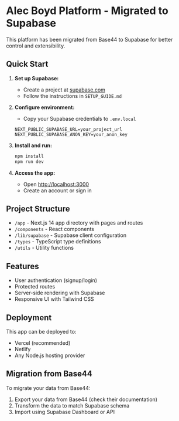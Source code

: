 # Alec Boyd Platform - Migrated to Supabase

This platform has been migrated from Base44 to Supabase for better control and extensibility.

## Quick Start

1. **Set up Supabase:**
   - Create a project at [supabase.com](https://supabase.com)
   - Follow the instructions in `SETUP_GUIDE.md`

2. **Configure environment:**
   - Copy your Supabase credentials to `.env.local`
   ```
   NEXT_PUBLIC_SUPABASE_URL=your_project_url
   NEXT_PUBLIC_SUPABASE_ANON_KEY=your_anon_key
   ```

3. **Install and run:**
   ```bash
   npm install
   npm run dev
   ```

4. **Access the app:**
   - Open [http://localhost:3000](http://localhost:3000)
   - Create an account or sign in

## Project Structure

- `/app` - Next.js 14 app directory with pages and routes
- `/components` - React components
- `/lib/supabase` - Supabase client configuration
- `/types` - TypeScript type definitions
- `/utils` - Utility functions

## Features

- User authentication (signup/login)
- Protected routes
- Server-side rendering with Supabase
- Responsive UI with Tailwind CSS

## Deployment

This app can be deployed to:
- Vercel (recommended)
- Netlify
- Any Node.js hosting provider

## Migration from Base44

To migrate your data from Base44:
1. Export your data from Base44 (check their documentation)
2. Transform the data to match Supabase schema
3. Import using Supabase Dashboard or API